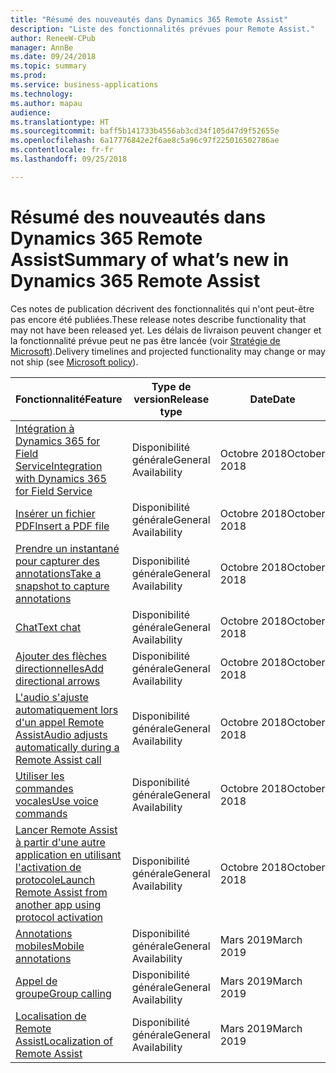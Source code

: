 ```yaml
---
title: "Résumé des nouveautés dans Dynamics 365 Remote Assist"
description: "Liste des fonctionnalités prévues pour Remote Assist."
author: ReneeW-CPub
manager: AnnBe
ms.date: 09/24/2018
ms.topic: summary
ms.prod: 
ms.service: business-applications
ms.technology: 
ms.author: mapau
audience: 
ms.translationtype: HT
ms.sourcegitcommit: baff5b141733b4556ab3cd34f105d47d9f52655e
ms.openlocfilehash: 6a17776842e2f6ae8c5a96c97f225016502786ae
ms.contentlocale: fr-fr
ms.lasthandoff: 09/25/2018

---
```


# <a name="summary-of-whats-new-in-dynamics-365-remote-assist"></a><span data-ttu-id="8c2b8-103">Résumé des nouveautés dans Dynamics 365 Remote Assist</span><span class="sxs-lookup"><span data-stu-id="8c2b8-103">Summary of what’s new in Dynamics 365 Remote Assist</span></span>

<span data-ttu-id="8c2b8-104">Ces notes de publication décrivent des fonctionnalités qui n'ont peut-être pas encore été publiées.</span><span class="sxs-lookup"><span data-stu-id="8c2b8-104">These release notes describe functionality that may not have been released yet.</span></span>
<span data-ttu-id="8c2b8-105">Les délais de livraison peuvent changer et la fonctionnalité prévue peut ne pas être lancée (voir [Stratégie de Microsoft](https://www.microsoft.com/en-us/legal/intellectualproperty/onlinedisclaimer.aspx)).</span><span class="sxs-lookup"><span data-stu-id="8c2b8-105">Delivery timelines and projected functionality may change or may not ship (see [Microsoft policy](https://www.microsoft.com/en-us/legal/intellectualproperty/onlinedisclaimer.aspx)).</span></span>

| <span data-ttu-id="8c2b8-106">**Fonctionnalité**</span><span class="sxs-lookup"><span data-stu-id="8c2b8-106">**Feature**</span></span>                                     | <span data-ttu-id="8c2b8-107">**Type de version**</span><span class="sxs-lookup"><span data-stu-id="8c2b8-107">**Release type**</span></span>     | <span data-ttu-id="8c2b8-108">**Date**</span><span class="sxs-lookup"><span data-stu-id="8c2b8-108">**Date**</span></span> |
|-------------------------------------------------|----------------------|--------------------------|
| [<span data-ttu-id="8c2b8-109">Intégration à Dynamics 365 for Field Service</span><span class="sxs-lookup"><span data-stu-id="8c2b8-109">Integration with Dynamics 365 for Field Service</span></span>](field-service-integration.md) | <span data-ttu-id="8c2b8-110">Disponibilité générale</span><span class="sxs-lookup"><span data-stu-id="8c2b8-110">General Availability</span></span> | <span data-ttu-id="8c2b8-111">Octobre 2018</span><span class="sxs-lookup"><span data-stu-id="8c2b8-111">October 2018</span></span>             |
| [<span data-ttu-id="8c2b8-112">Insérer un fichier PDF</span><span class="sxs-lookup"><span data-stu-id="8c2b8-112">Insert a PDF file</span></span>](insert-PDF-file.md)                               | <span data-ttu-id="8c2b8-113">Disponibilité générale</span><span class="sxs-lookup"><span data-stu-id="8c2b8-113">General Availability</span></span> | <span data-ttu-id="8c2b8-114">Octobre 2018</span><span class="sxs-lookup"><span data-stu-id="8c2b8-114">October 2018</span></span>             |
| [<span data-ttu-id="8c2b8-115">Prendre un instantané pour capturer des annotations</span><span class="sxs-lookup"><span data-stu-id="8c2b8-115">Take a snapshot to capture annotations</span></span>](snapshot.md)         | <span data-ttu-id="8c2b8-116">Disponibilité générale</span><span class="sxs-lookup"><span data-stu-id="8c2b8-116">General Availability</span></span> | <span data-ttu-id="8c2b8-117">Octobre 2018</span><span class="sxs-lookup"><span data-stu-id="8c2b8-117">October 2018</span></span>             |
| [<span data-ttu-id="8c2b8-118">Chat</span><span class="sxs-lookup"><span data-stu-id="8c2b8-118">Text chat</span></span>](text-chat.md)                                       | <span data-ttu-id="8c2b8-119">Disponibilité générale</span><span class="sxs-lookup"><span data-stu-id="8c2b8-119">General Availability</span></span> | <span data-ttu-id="8c2b8-120">Octobre 2018</span><span class="sxs-lookup"><span data-stu-id="8c2b8-120">October 2018</span></span>             |
| [<span data-ttu-id="8c2b8-121">Ajouter des flèches directionnelles</span><span class="sxs-lookup"><span data-stu-id="8c2b8-121">Add directional arrows</span></span>](add-directional-arrow.md)                              | <span data-ttu-id="8c2b8-122">Disponibilité générale</span><span class="sxs-lookup"><span data-stu-id="8c2b8-122">General Availability</span></span> | <span data-ttu-id="8c2b8-123">Octobre 2018</span><span class="sxs-lookup"><span data-stu-id="8c2b8-123">October 2018</span></span>             |
| [<span data-ttu-id="8c2b8-124">L'audio s'ajuste automatiquement lors d'un appel Remote Assist</span><span class="sxs-lookup"><span data-stu-id="8c2b8-124">Audio adjusts automatically during a Remote Assist call</span></span>](dynamic-audio.md)   | <span data-ttu-id="8c2b8-125">Disponibilité générale</span><span class="sxs-lookup"><span data-stu-id="8c2b8-125">General Availability</span></span> | <span data-ttu-id="8c2b8-126">Octobre 2018</span><span class="sxs-lookup"><span data-stu-id="8c2b8-126">October 2018</span></span>             |
| [<span data-ttu-id="8c2b8-127">Utiliser les commandes vocales</span><span class="sxs-lookup"><span data-stu-id="8c2b8-127">Use voice commands</span></span>](voice-commands.md)                                  | <span data-ttu-id="8c2b8-128">Disponibilité générale</span><span class="sxs-lookup"><span data-stu-id="8c2b8-128">General Availability</span></span> | <span data-ttu-id="8c2b8-129">Octobre 2018</span><span class="sxs-lookup"><span data-stu-id="8c2b8-129">October 2018</span></span>             |
| [<span data-ttu-id="8c2b8-130">Lancer Remote Assist à partir d'une autre application en utilisant l'activation de protocole</span><span class="sxs-lookup"><span data-stu-id="8c2b8-130">Launch Remote Assist from another app using protocol activation</span></span>](protocol-activation.md)  |  <span data-ttu-id="8c2b8-131">Disponibilité générale</span><span class="sxs-lookup"><span data-stu-id="8c2b8-131">General Availability</span></span>  | <span data-ttu-id="8c2b8-132">Octobre 2018</span><span class="sxs-lookup"><span data-stu-id="8c2b8-132">October 2018</span></span>    |
| [<span data-ttu-id="8c2b8-133">Annotations mobiles</span><span class="sxs-lookup"><span data-stu-id="8c2b8-133">Mobile annotations</span></span>](mobile-annotations.md)                              | <span data-ttu-id="8c2b8-134">Disponibilité générale</span><span class="sxs-lookup"><span data-stu-id="8c2b8-134">General Availability</span></span> | <span data-ttu-id="8c2b8-135">Mars 2019</span><span class="sxs-lookup"><span data-stu-id="8c2b8-135">March 2019</span></span>               |
| [<span data-ttu-id="8c2b8-136">Appel de groupe</span><span class="sxs-lookup"><span data-stu-id="8c2b8-136">Group calling</span></span>](group-calling.md)                                   | <span data-ttu-id="8c2b8-137">Disponibilité générale</span><span class="sxs-lookup"><span data-stu-id="8c2b8-137">General Availability</span></span> | <span data-ttu-id="8c2b8-138">Mars 2019</span><span class="sxs-lookup"><span data-stu-id="8c2b8-138">March 2019</span></span>               |
| [<span data-ttu-id="8c2b8-139">Localisation de Remote Assist</span><span class="sxs-lookup"><span data-stu-id="8c2b8-139">Localization of Remote Assist</span></span>](localization.md)                                    | <span data-ttu-id="8c2b8-140">Disponibilité générale</span><span class="sxs-lookup"><span data-stu-id="8c2b8-140">General Availability</span></span> | <span data-ttu-id="8c2b8-141">Mars 2019</span><span class="sxs-lookup"><span data-stu-id="8c2b8-141">March 2019</span></span>               |

